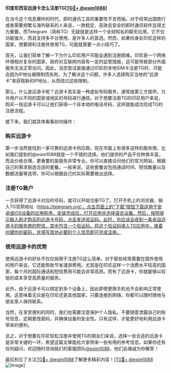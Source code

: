**印度尼西亚远游卡怎么注册TG[[TG💪+ @esim1088](https://t.me/s/esim1088)]**

在当今这个信息爆炸的时代，即时通讯工具的重要性不言而喻。对于经常出国旅行或者需要频繁与海外联系的人来说，一款稳定、高效且安全的即时通讯软件显得尤为重要。而Telegram（简称TG）无疑就是这样一个全球知名的聊天应用，它不仅功能强大，而且支持多平台使用，是许多人的首选。然而，如果你身处印尼这样的国家，想要顺利注册并使用TG，可能就需要一点小技巧了。

首先，让我们简单了解一下为什么印尼用户可能会遇到注册困难。印尼是一个网络环境相对复杂的国家，政府对互联网内容有一定的监管措施，这可能导致部分外国服务无法正常访问。因此，当您尝试直接通过印尼的本地SIM卡注册TG时，可能会因为IP地址被限制而失败。为了解决这个问题，许多人选择购买当地的“远游卡”来获取新的IP地址，从而绕过这些限制。

那么，什么是远游卡呢？远游卡其实是一种虚拟号码服务，通常由第三方提供，允许用户以不同的国家或地区的号码进行通信。对于想要注册TG的印尼用户来说，购买一张远游卡可以让他们获得一个非本地的电话号码，这样就能成功完成TG的注册流程。

接下来，我们就具体看看如何操作：

### 购买远游卡

第一步当然是找到一家可靠的远游卡供应商。现在市面上有很多这样的服务商，比如我们提到的@esim1088就是一个不错的选择。他们提供的产品不仅种类丰富，而且价格合理，更重要的是服务非常专业。你可以直接访问他们的官方网站，根据自己的需求挑选合适的套餐。一般来说，这些套餐会包括通话时间、短信数量以及数据流量等选项，你可以根据自己的实际需要做出选择。

### 注册TG账户

一旦获得了远游卡对应的号码，就可以开始注册TG了。打开手机上的浏览器，输入TG官网地址（https://telegram.org），点击页面上的“下载”按钮下载适用于安卓或iOS设备的应用程序。安装完成后，打开应用并选择语言设置。然后，按照提示输入刚才购买的远游卡号码，点击发送验证码。此时，你应该会收到一条来自远游卡的服务商的短信，其中包含一个验证码。将这个验证码填入TG应用中，接着创建你的密码，并填写其他必要的个人信息即可完成注册。

### 使用远游卡的优势

使用远游卡的好处不仅仅局限于注册TG这么简单。对于那些经常需要在国外使用的用户来说，它还能帮助节省漫游费用。尤其是在印尼这样一个消费水平较高的国家，每个月的国际通话和短信费用可能会非常高昂。而有了远游卡，你就能够以较低的成本享受高质量的服务。

此外，由于远游卡可以绑定到多个设备上，因此即使更换手机也不会影响正常使用。这意味着无论是在印尼还是其他国家，只要连接到网络，你都可以随时随地与朋友家人保持联系。

当然，在享受便利的同时，我们也需要注意保护个人隐私。不要随意泄露自己的账号信息，定期更改密码，并确保设备的安全性。只有这样，才能更好地利用远游卡带来的便利。

总之，对于想要在印尼轻松注册并使用TG的朋友们来说，选择一张合适的远游卡是非常关键的一环。希望这篇文章能给大家带来一些有用的参考信息。如果你还有任何疑问，欢迎随时咨询我们的客服团队[@esim1088](https://t.me/s/esim1088)，他们会竭诚为你解答！

最后别忘了关注[TG💪+ @esim1088](https://t.me/s/esim1088)了解更多精彩内容！[[TG💪+ @esim1088](https://t.me/s/esim1088) ![Image](https://i.postimg.cc/4NQfJmqS/Snipaste-2025-05-13-00-14-12.png)]